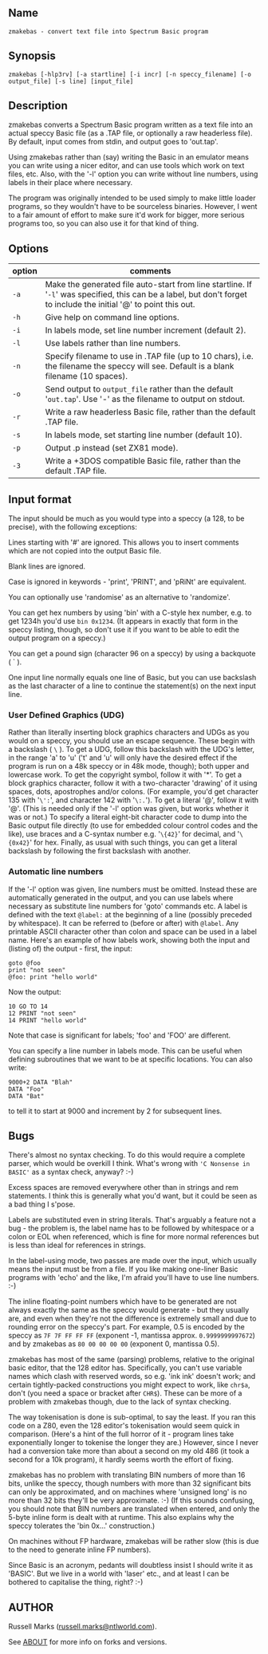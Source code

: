 ## Name

    zmakebas - convert text file into Spectrum Basic program

## Synopsis

```shell
zmakebas [-hlp3rv] [-a startline] [-i incr] [-n speccy_filename] [-o output_file] [-s line] [input_file]
```

## Description

zmakebas converts a Spectrum Basic program written as a text file into an actual speccy
Basic file (as a .TAP file, or optionally a raw headerless file). By default, input comes
from stdin, and output goes to 'out.tap'.

Using zmakebas rather than (say) writing the Basic in an emulator means you can write
using a nicer editor, and can use tools which work on text files, etc. Also, with the '-l'
option you can write without line numbers, using labels in their place where necessary.

The program was originally intended to be used simply to make little loader programs, so
they wouldn't have to be sourceless binaries. However, I went to a fair amount of effort
to make sure it'd work for bigger, more serious programs too, so you can also use it for
that kind of thing.

## Options

|option|comments|
|------|--------|
|`-a`|Make the generated file auto-start from line startline. If '`-l`' was specified, this can be a label, but don't forget to include the initial '@' to point this out.|
|`-h`|Give help on command line options.|
|`-i`|In labels mode, set line number increment (default 2).|
|`-l`|Use labels rather than line numbers.|
|`-n`|Specify filename to use in .TAP file (up to 10 chars), i.e. the filename the speccy will see. Default is a blank filename (10 spaces).|
|`-o`|Send output to `output_file` rather than the default '`out.tap`'. Use '-' as the filename to output on stdout.|
|`-r`|Write a raw headerless Basic file, rather than the default .TAP file.|
|`-s`|In labels mode, set starting line number (default 10).|
|`-p`|Output .p instead (set ZX81 mode).|
|`-3`|Write a +3DOS compatible Basic file, rather than the default .TAP file.|


## Input format

The input should be much as you would type into a speccy (a 128, to be precise), with the
following exceptions:

Lines starting with '#' are ignored. This allows you to insert comments which are not
copied into the output Basic file.

Blank lines are ignored.

Case is ignored in keywords - 'print', 'PRINT', and 'pRiNt' are equivalent.

You can optionally use 'randomise' as an alternative to 'randomize'.

You can get hex numbers by using 'bin' with a C-style hex number, e.g. to get 1234h you'd
use `bin 0x1234`. (It appears in exactly that form in the speccy listing, though, so don't
use it if you want to be able to edit the output program on a speccy.)

You can get a pound sign (character 96 on a speccy) by using a backquote ( \` ).

One input line normally equals one line of Basic, but you can use backslash as the last character of a line to continue the statement(s) on the next input line.

### User Defined Graphics (UDG)

Rather than literally inserting block graphics characters and UDGs as you would on a speccy, you should use an escape sequence. These begin with a backslash ( `\` ). To get a UDG, follow this backslash with the UDG's letter, in the range 'a' to 'u' ('t' and 'u' will only have the desired effect if the program is run on a 48k speccy or in 48k mode, though); both upper and lowercase work. To get the copyright symbol, follow it with '*'. To get a block graphics character, follow it with a two-character 'drawing' of it using spaces, dots, apostrophes and/or colons. (For example, you'd get character 135 with '`\':`', and character 142 with '`\:.`'). To get a literal '@', follow it with '@'. (This is needed only if the '-l' option was given, but works whether it was or not.) To specify a literal eight-bit character code to dump into the Basic output file directly (to use for embedded colour control codes and the like), use braces and a C-syntax number e.g. '`\{42}`' for decimal, and '`\{0x42}`' for hex. Finally, as usual with such things, you can get a literal backslash by following the first backslash with another.

### Automatic line numbers
If the '-l' option was given, line numbers must be omitted. Instead these are automatically generated in the output, and you can use labels where necessary as substitute line numbers for 'goto' commands etc. A label is defined with the text `@label:` at the beginning of a line (possibly preceded by whitespace). It can be referred to (before or after) with `@label`. Any printable ASCII character other than colon and space can be used in a label name. Here's an example of how labels work, showing both the input and (listing of) the output - first, the input:

```basic
goto @foo
print "not seen"
@foo: print "hello world"
```

Now the output:

```basic
10 GO TO 14
12 PRINT "not seen"
14 PRINT "hello world"
```

Note that case is significant for labels; 'foo' and 'FOO' are different.

You can specify a line number in labels mode. This can be useful when defining subroutines that we want to be at specific locations. You can also write:

```
9000+2 DATA "Blah"
DATA "Foo"
DATA "Bat"
```
to tell it to start at 9000 and increment by 2 for subsequent lines.


## Bugs

There's almost no syntax checking. To do this would require a complete parser, which would be overkill I think. What's wrong with `'C Nonsense in BASIC'` as a syntax check, anyway? :-)

Excess spaces are removed everywhere other than in strings and rem statements. I think this is generally what you'd want, but it could be seen as a bad thing I s'pose.

Labels are substituted even in string literals. That's arguably a feature not a bug - the problem is, the label name has to be followed by whitespace or a colon or EOL when referenced, which is fine for more normal references but is less than ideal for references in strings.

In the label-using mode, two passes are made over the input, which usually means the input must be from a file. If you like making one-liner Basic programs with 'echo' and the like, I'm afraid you'll have to use line numbers. :-)

The inline floating-point numbers which have to be generated are not always exactly the same as the speccy would generate - but they usually are, and even when they're not the difference is extremely small and due to rounding error on the speccy's part. For example, 0.5 is encoded by the speccy as `7F 7F FF FF FF` (exponent -1, mantissa approx. `0.9999999997672`) and by zmakebas as `80 00 00 00 00` (exponent 0, mantissa 0.5).

zmakebas has most of the same (parsing) problems, relative to the original basic editor, that the 128 editor has. Specifically, you can't use variable names which clash with reserved words, so e.g. 'ink ink' doesn't work; and certain tightly-packed constructions you might expect to work, like `chr$a`, don't (you need a space or bracket after `CHR$`). These can be more of a problem with zmakebas though, due to the lack of syntax checking.

The way tokenisation is done is sub-optimal, to say the least. If you ran this code on a Z80, even the 128 editor's tokenisation would seem quick in comparison. (Here's a hint of the full horror of it - program lines take exponentially longer to tokenise the longer they are.) However, since I never had a conversion take more than about a second on my old 486 (it took a second for a 10k program), it hardly seems worth the effort of fixing.

zmakebas has no problem with translating BIN numbers of more than 16 bits, unlike the speccy, though numbers with more than 32 significant bits can only be approximated, and on machines where 'unsigned long' is no more than 32 bits they'll be very approximate. :-) (If this sounds confusing, you should note that BIN numbers are translated when entered, and only the 5-byte inline form is dealt with at runtime. This also explains why the speccy tolerates the 'bin 0x...' construction.)

On machines without FP hardware, zmakebas will be rather slow (this is due to the need to generate inline FP numbers). 

Since Basic is an acronym, pedants will doubtless insist I should write it as 'BASIC'. But we live in a world with 'laser' etc., and at least I can be bothered to capitalise the thing, right? :-)


## AUTHOR

Russell Marks (russell.marks@ntlworld.com).

See [ABOUT](./ABOUT) for more info on forks and versions. 
